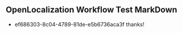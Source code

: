 ## OpenLocalization Workflow Test MarkDown
* ef686303-8c04-4789-81de-e5b6736aca3f 
thanks!<!--HONumber=Mar16_HO3-->
